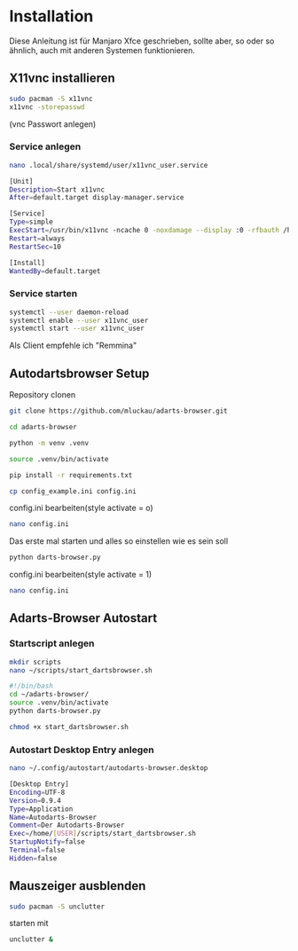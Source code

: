 # Installation

Diese Anleitung ist für Manjaro Xfce geschrieben, sollte aber, so oder so ähnlich, auch mit anderen Systemen funktionieren.

## X11vnc installieren

```bash
sudo pacman -S x11vnc
x11vnc -storepasswd 
```

(vnc Passwort anlegen)

### Service anlegen

``` bash
nano .local/share/systemd/user/x11vnc_user.service
```

``` bash
[Unit]
Description=Start x11vnc
After=default.target display-manager.service

[Service]
Type=simple
ExecStart=/usr/bin/x11vnc -ncache 0 -noxdamage --display :0 -rfbauth /home/{USER}/.vnc/passwd
Restart=always
RestartSec=10

[Install]
WantedBy=default.target
```

### Service starten

``` bash
systemctl --user daemon-reload
systemctl enable --user x11vnc_user
systemctl start --user x11vnc_user
```

Als Client empfehle ich "Remmina"

## Autodartsbrowser Setup

Repository clonen

``` bash
git clone https://github.com/mluckau/adarts-browser.git
```

``` bash
cd adarts-browser

python -m venv .venv

source .venv/bin/activate

pip install -r requirements.txt

cp config_example.ini config.ini
```

config.ini bearbeiten(style activate = o)

```bash
nano config.ini
```

Das erste mal starten und alles so einstellen wie es sein soll

``` bash
python darts-browser.py 
```

config.ini bearbeiten(style activate = 1)

```bash
nano config.ini
```

## Adarts-Browser Autostart

### Startscript anlegen

``` bash
mkdir scripts
nano ~/scripts/start_dartsbrowser.sh
```

``` bash
#!/bin/bash
cd ~/adarts-browser/
source .venv/bin/activate
python darts-browser.py
```

``` bash
chmod +x start_dartsbrowser.sh
```

### Autostart Desktop Entry anlegen

``` bash
nano ~/.config/autostart/autodarts-browser.desktop
```

``` bash
[Desktop Entry]
Encoding=UTF-8
Version=0.9.4
Type=Application
Name=Autodarts-Browser
Comment=Der Autodarts-Browser
Exec=/home/[USER]/scripts/start_dartsbrowser.sh
StartupNotify=false
Terminal=false
Hidden=false
```

## Mauszeiger ausblenden

```bash
sudo pacman -S unclutter
```

starten mit

``` bash
unclutter &
```
